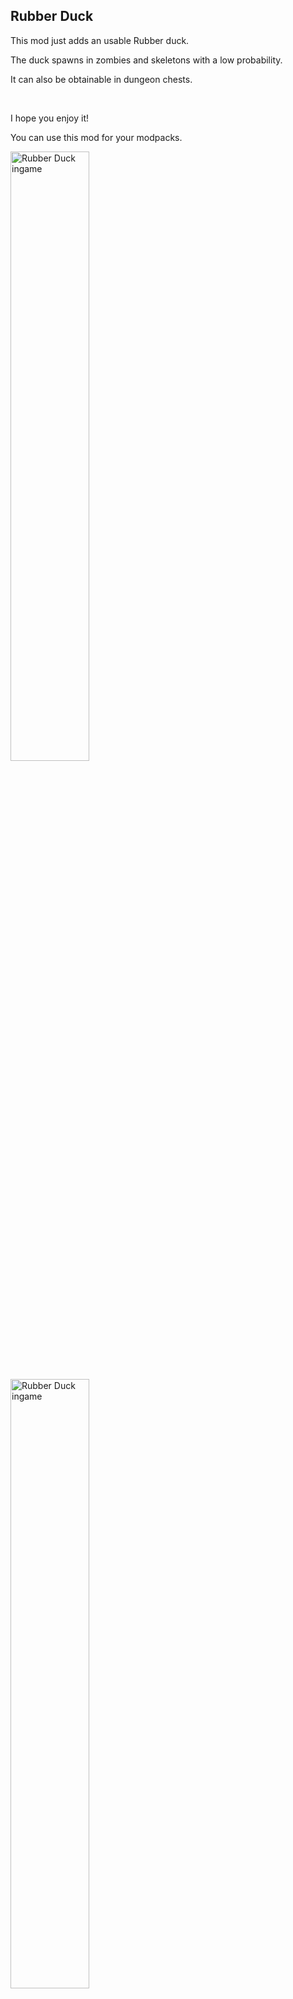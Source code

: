 <h2>Rubber Duck</h2>
<p>This mod just adds an usable Rubber duck.</p>
<p>The duck spawns in zombies and skeletons with a low probability.</p>
<p>It can also be obtainable in dungeon chests.</p>
<p>&nbsp;</p>
<p>I hope you enjoy it!</p>
<p>You can use this mod for your modpacks.</p>
<p><img src="https://i.imgur.com/y6Nj3us.jpg" alt="Rubber Duck ingame" width="50%" /></p>
<p><img src="https://i.imgur.com/eRS1gZi.png" alt="Rubber Duck ingame" width="50%" /></p>
<p>&nbsp;</p>
<p>&nbsp;</p>
<p><a href="https://discord.gg/aypG28JqKB"><img src="https://i.imgur.com/peKAOIS.png" width="200px" /></a></p>
<h4>If you have any ideas or want to give feedback, Join my discord server!</h4>

<h2><a href="https://www.curseforge.com/minecraft/mc-mods/rubber-duck">More on curseforge!!</a></h2>
